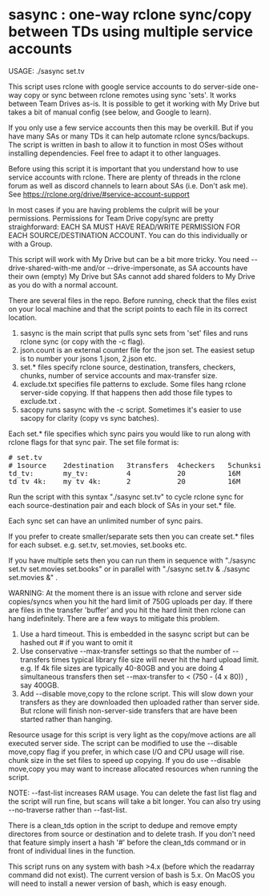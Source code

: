 # sasync : one-way rclone sync/copy between TDs using multiple service accounts

USAGE: ./sasync set.tv

This script uses rclone with google service accounts to do server-side one-way copy or sync between rclone remotes using sync 'sets'.
It works between Team Drives as-is. It is possible to get it working with My Drive but takes a bit of manual config (see below, and Google to learn).

If you only use a few service accounts then this may be overkill. But if you have many SAs or many TDs it can help automate rclone syncs/backups.
The script is written in bash to allow it to function in most OSes without installing dependencies. Feel free to adapt it to other languages.

Before using this script it is important that you understand how to use service accounts with rclone. There are plenty of 
threads in the rclone forum as well as discord channels to learn about SAs (i.e. Don't ask me). 
See  https://rclone.org/drive/#service-account-support 

In most cases if you are having problems the culprit will be your permissions. Permissions for Team Drive copy/sync are pretty straighforward:
EACH SA MUST HAVE READ/WRITE PERMISSION FOR EACH SOURCE/DESTINATION ACCOUNT. You can do this individually or with a Group.

This script will work with My Drive but can be a bit more tricky. You need --drive-shared-with-me and/or --drive-impersonate, as SA accounts
have their own (empty) My Drive but SAs cannot add shared folders to My Drive as you do with a normal account.

There are several files in the repo. Before running, check that the files exist on your local machine and that the script points to each file
in its correct location.

1. sasync is the main script that pulls sync sets from 'set' files and runs rclone sync (or copy with the -c flag).
2. json.count is an external counter file for the json set. The easiest setup is to number your jsons 1.json, 2.json etc.
3. set.* files specify rclone source, destination, transfers, checkers, chunks, number of service accounts and max-transfer size.
4. exclude.txt specifies file patterns to exclude. Some files hang rclone server-side copying. If that happens then add those file types to exclude.txt .
5. sacopy runs sasync with the -c script. Sometimes it's easier to use sacopy for clarity (copy vs sync batches).

Each set.* file specifies which sync pairs you would like to run along with rclone flags for that sync pair. The set file format is:
<pre>
# set.tv
# 1source    2destination   3transfers  4checkers   5chunksize     6SAs     7maxtransfer
td_tv:       my_tv:         4           20          16M            5        600G
td_tv_4k:    my_tv_4k:      2           20          16M            2        500G
</pre>

Run the script with this syntax "./sasync set.tv" to cycle rclone sync for each source-destination pair and each block of SAs in your set.* file.

Each sync set can have an unlimited number of sync pairs.

If you prefer to create smaller/separate sets then you can create set.* files for each subset. e.g. set.tv, set.movies, set.books etc.

If you have multiple sets then you can run them in sequence with "./sasync set.tv set.movies set.books" or in parallel with "./sasync set.tv & ./sasync set.movies &" .

WARNING: At the moment there is an issue with rclone and server side copies/syncs when you hit the hard limit of 750G uploads per day. 
If there are files in the transfer 'buffer' and you hit the hard limit then rclone can hang indefinitely. There are a few ways to mitigate this problem.
1. Use a hard timeout. This is embedded in the sasync script but can be hashed out # if you want to omit it
2. Use conservative --max-transfer settings so that the number of --transfers times typical library file size will never hit the hard upload limit. 
e.g. If 4k file sizes are typically 40-80GB and you are doing 4 simultaneous transfers then set --max-transfer to < (750 - (4 x 80)) , say 400GB.
3. Add --disable move,copy to the rclone script. This will slow down your transfers as they are downloaded then uploaded rather than server side. 
But rclone will finish non-server-side transfers that are have been started rather than hanging.


Resource usage for this script is very light as the copy/move actions are all executed server side. 
The script can be modified to use the --disable move,copy flag if you prefer, in which case I/O and CPU usage will rise. chunk size in the set files to speed up copying.
If you do use --disable move,copy you may want to increase allocated resources when running the script.

NOTE: --fast-list increases RAM usage. You can delete the fast list flag and the script will run fine, but scans will take a bit longer. 
You can also try using --no-traverse rather than --fast-list.

There is a clean_tds option in the script to dedupe and remove empty directores from source or destination and to delete trash. 
If you don't need that feature simply insert a hash '#' before the clean_tds command or in front of individual lines in the function.

This script runs on any system with bash >4.x (before which the readarray command did not exist). The current version of bash is 5.x. On MacOS you will need to install a newer version of bash, which is easy enough.
